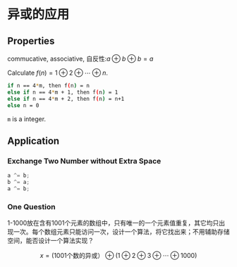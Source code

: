 # 异或的应用

## Properties

commucative, associative, 自反性:$a\oplus b\oplus b = a$

Calculate $f(n) = 1\oplus2\oplus\cdots \oplus n$.

```bash
if n == 4*m, then f(n) = n
else if n == 4*m + 1, then f(n) = 1
else if n == 4*m + 2, then f(n) = n+1
else n = 0
```

`m` is a integer.

## Application

### Exchange Two Number without Extra Space

```c
a ^= b;
b ^= a;
a ^= b;
```

### One Question

1-1000放在含有1001个元素的数组中，只有唯一的一个元素值重复，其它均只出现一次。每个数组元素只能访问一次，设计一个算法，将它找出来；不用辅助存储空间，能否设计一个算法实现？

$$x = (\text{1001个数的异或}）\oplus(1\oplus2\oplus3\oplus\cdots\oplus1000)$$